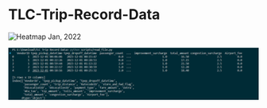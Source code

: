 ﻿# TLC-Trip-Record-Data
![Heatmap Jan, 2022](https://raw.githubusercontent.com/tri218138/TLC-Trip-Record-Data/main/heatmap_2022_01.gif)

![Sample image](demo/sample.png)
